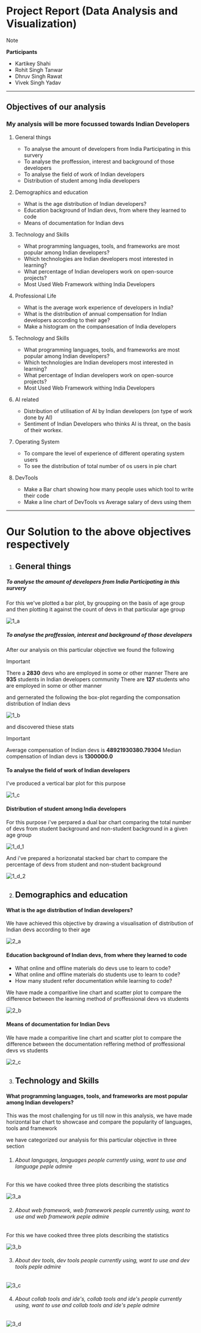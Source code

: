 # Project Report (Data Analysis and Visualization)

>[!Note]
> **Participants**
> - Kartikey Shahi
> - Rohit Singh Tanwar
> - Dhruv Singh Rawat
> - Vivek Singh Yadav

---

## Objectives of our analysis

### My analysis will be more focussed towards Indian Developers

1. General things
    - To analyse the amount of developers from India Participating in this survery
    - To analyse the proffession, interest and background of those developers
    - To analyse the field of work of Indian developers
    - Distribution of student among India developers

2. Demographics and education
    - What is the age distribution of Indian developers?
    - Education background of Indian devs, from where they learned to code
    - Means of documentation for Indian devs

3. Technology and Skills
    - What programming languages, tools, and frameworks are most popular among Indian developers?
    - Which technologies are Indian developers most interested in learning?
    - What percentage of Indian developers work on open-source projects?
    - Most Used Web Framework withing India Developers

4. Professional Life
    - What is the average work experience of developers in India?
    - What is the distribution of annual compensation for Indian developers according to their age?
    - Make a histogram on the compansesation of India developers

5. Technology and Skills
    - What programming languages, tools, and frameworks are most popular among Indian developers?
    - Which technologies are Indian developers most interested in learning?
    - What percentage of Indian developers work on open-source projects?
    - Most Used Web Framework withing India Developers

6. AI related
    - Distribution of utilisation of AI by Indian developers (on type of work done by AI)
    - Sentiment of Indian Developers who thinks AI is threat, on the basis of their workex.

7. Operating System
    - To compare the level of experience of different operating system users
    - To see the distribution of total number of os users in pie chart

8. DevTools
    - Make a Bar chart showing how many people uses which tool to write their code
    - Make a line chart of DevTools vs Average salary of devs using them

----

# Our Solution to the above objectives respectively

1. ## General things

##### To analyse the amount of developers from India Participating in this survery

For this we've plotted a bar plot, by groupping on the basis of age group and then plotting it against the count of devs in that particular age group

![1_a](charts/1_a.png)

##### To analyse the proffession, interest and background of those developers

After our analysis on this particular objective we found the following

>[!IMPORTANT]
> There a **2830** devs who are employed in some or other manner
> There are **935** students in Indian developers community
> There are **127** students who are employed in some or other manner

and gernerated the following the box-plot regarding the componsation distribution of Indian devs

![1_b](charts/1_b.png)

and discovered thiese stats

>[!IMPORTANT]
> Average compensation of Indian devs is **48921930380.79304**
> Median compensation of Indian devs is **1300000.0**

#### To analyse the field of work of Indian developers

I've produced a vertical bar plot for this purpose

![1_c](charts/1_c.png)

#### Distribution of student among India developers

For this purpose i've perpared a dual bar chart comparing the total number of devs from student background and non-student background in a given age group

![1_d_1](charts/1_d_1.png)

And i've prepared a horizonatal stacked bar chart to compare the percentage of devs from student and non-student background


![1_d_2](charts/1_d_2.png)


2. ## Demographics and education

#### What is the age distribution of Indian developers?

We have achieved this objective by drawing a visualisation of distribution of Indian devs according to their age

![2_a](charts/2_a.png)

#### Education background of Indian devs, from where they learned to code
- What online and offline materials do devs use to learn to code?
- What online and offline materials do students use to learn to code?
- How many student refer documentation while learning to code?

We have made a comparitive line chart and scatter plot to compare the difference between the learning method of proffessional devs vs students

![2_b](charts/2_b.png)

#### Means of documentation for Indian Devs

We have made a comparitive line chart and scatter plot to compare the difference between the documentation reffering method of proffessional devs vs students

![2_c](charts/2_c.png)

3. ## Technology and Skills

####  What programming languages, tools, and frameworks are most popular among Indian developers?

This was the most challenging for us till now in this analysis, we have made horizontal bar chart to showcase and compare the popularity of languages, tools and framework

we have categorized our analysis for this particular objective in three section

1. ###### About languages, languages people currently using, want to use and language peple admire

For this we have cooked three three plots describing the statistics

![3_a](charts/3_a.png)

2. ###### About web framework, web framework people currently using, want to use and web framework peple admire

For this we have cooked three three plots describing the statistics

![3_b](charts/3_b.png)

3. ###### About dev tools, dev tools people currently using, want to use and dev tools peple admire

![3_c](charts/3_c.png)

4. ###### About collab tools and ide's, collab tools and ide's people currently using, want to use and collab tools and ide's peple admire

![3_d](charts/3_d.png)
